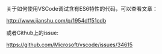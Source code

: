 关于如何使用VSCode调试含有ES6特性的代码，可以查看文章：

http://www.jianshu.com/p/1954dff51cdb

或者Github上的issue:

https://github.com/Microsoft/vscode/issues/34615


